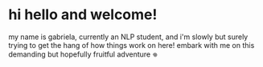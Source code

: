 # hi hello and welcome! 
my name is gabriela, currently an NLP student, and i'm slowly but surely trying to get the hang of how things work on here! 
embark with me on this demanding but hopefully fruitful adventure 𖦹 
